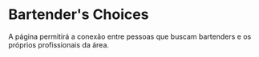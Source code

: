 # Bartender's Choices
 A página permitirá a conexão entre pessoas que buscam bartenders e os próprios profissionais da área. 

